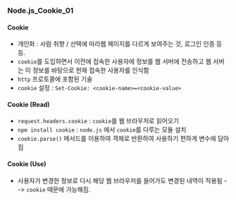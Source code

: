 ### Node.js_Cookie_01

#### Cookie
- 개인화 : 사람 취향 / 선택에 따라웹 페이지를 다르게 보여주는 것, 로그인 인증 등등.
- `cookie`를 도입하면서 이전에 접속한 사용자에 정보를 웹 서버에 전송하고 웹 서버는 이 정보를 바탕으로 현재 접속한 사용자를 인식함
- `http` 프로토콜에 포함된 기술
- `cookie` 설정 : `Set-Cookie: <cookie-name>=<cookie-value>`

#### Cookie (Read)
- `request.headers.cookie` : `cookie`를 웹 브라우저로 읽어오기
- `npm install cookie` : `node.js` 에서 `cookie`를 다루는 모듈 설치
- `cookie.parse()` 메서드를 이용하여 객체로 반환하여 사용하기 편하게 변수에 담아짐

#### Cookie (Use)
- 사용자가 변경한 정보로 다시 해당 웹 브라우저를 들어가도 변경된 내역이 적용됨 --> `cookie` 때문에 가능해짐.
